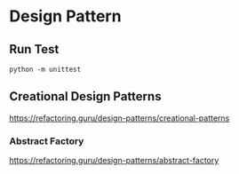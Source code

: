 # Design Pattern

## Run Test

`python -m unittest`

## Creational Design Patterns

https://refactoring.guru/design-patterns/creational-patterns

### Abstract Factory

https://refactoring.guru/design-patterns/abstract-factory